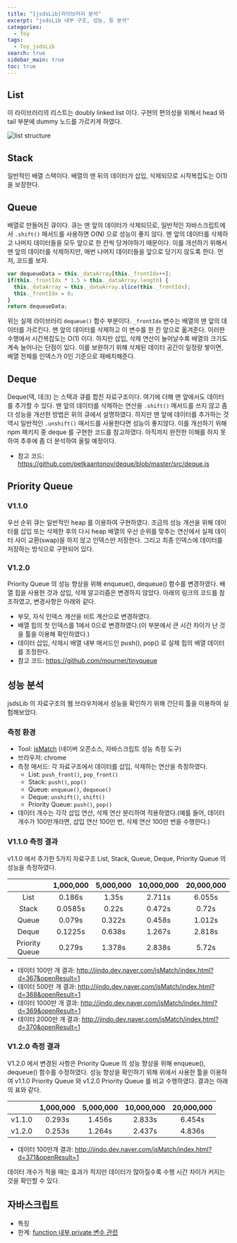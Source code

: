 ```yaml
---
title: "[jsdsLib]라이브러리 분석"
excerpt: "jsdsLib 내부 구조, 성능, 등 분석"
categories:
  - Toy
tags:
  - Toy_jsdsLib
search: true
sidebar_main: true
toc: true
---
```


## List
이 라이브러리의 리스트는 doubly linked list 이다. 구현의 편의성을 위해서 head 와 tail 부분에 dummy 노드를 가르키게 하였다.

![list structure](https://user-images.githubusercontent.com/34755287/50594895-b9d9cd00-0ee1-11e9-9ad1-812c0b35e01d.JPG)


## Stack
일반적인 배열 스택이다. 배열의 맨 뒤의 데이터가 삽입, 삭제되므로 시작복잡도는 O(1) 을 보장한다.


## Queue
배열로 만들어진 큐이다. 큐는 맨 앞의 데이터가 삭제되므로, 일반적인 자바스크립트에서 ```.shift()``` 매서드를 사용하면 O(N) 으로 성능이 좋지 않다. 맨 앞의 데이터를 삭제하고 나머지 데이터들을 모두 앞으로 한 칸씩 당겨야하기 때문이다. 이를 개선하기 위해서 맨 앞의 데이터를 삭제하지만, 매번 나머지 데이터들을 앞으로 당기지 않도록 한다. 먼저, 코드를 보자.

```js
var dequeueData = this._dataArray[this._frontIdx++];
if(this._frontIdx * 1.5 > this._dataArray.length) {
  this._dataArray = this._dataArray.slice(this._frontIdx);
  this._frontIdx = 0;
}
return dequeueData;
```

위는 실제 라이브러리 ```dequeue()``` 함수 부분이다. ```_frontIdx``` 변수는 배열의 맨 앞의 데이터를 가르킨다. 맨 앞의 데이터를 삭제하고 이 변수를 한 칸 앞으로 옮겨준다. 이러한 수행에서 시간복잡도는 O(1) 이다. 하지만 삽입, 삭제 연산이 늘어날수록 배열의 크기도 계속 늘어나는 단점이 있다. 이를 보완하기 위해 삭제된 데이터 공간이 일정량 쌓이면, 배열 전체를 인덱스가 0인 기준으로 재배치해준다.

## Deque
Deque(덱, 데크) 는 스택과 큐를 합친 자료구조이다. 여기에 더해 맨 앞에서도 데이터를 추가할 수 있다. 맨 앞의 데이터를 삭제하는 연산을 ```.shift()``` 매서드를 쓰지 않고 좀 더 성능을 개선한 방법은 위의 큐에서 설명하였다. 하지만 맨 앞에 데이터를 추가하는 것 역시 일반적인 ```.unshift()``` 매서드를 사용한다면 성능이 좋지않다. 이를 개선하기 위해 npm 패키지 중 deque 를 구현한 코드를 참고하였다. 아직까지 완전한 이해를 하지 못하여 추후에 좀 더 분석하여 올릴 예정이다.
- 참고 코드: <https://github.com/petkaantonov/deque/blob/master/src/deque.js>


## Priority Queue
### V1.1.0
우선 순위 큐는 일반적인 heap 를 이용하여 구현하였다. 조금의 성능 개선을 위해 데이터를 삽입 또는 삭제한 후의 다시 heap 배열의 우선 순위를 맞추는 연산에서 실제 데이터 사이 교환(swap)을 하지 않고 인덱스만 저장한다. 그리고 최종 인덱스에 데이터를 저장하는 방식으로 구현되어 있다.

### V1.2.0
Priority Queue 의 성능 향상을 위해 enqueue(), dequeue() 함수를 변경하였다. 배열 힙을 사용한 것과 삽입, 삭제 알고리즘은 변경하지 않았다. 아래의 링크의 코드를 참조하였고, 변경사항은 아래와 같다.
- 부모, 자식 인덱스 계산을 비트 계산으로 변경하였다.
- 배열 힙의 첫 인덱스를 1에서 0으로 변경하였다.(이 부분에서 큰 시간 차이가 난 것을 툴을 이용해 확인하였다.)
- 데이터 삽입, 삭제시 배열 내부 매서드인 push(), pop() 로 실제 힙의 배열 데이터를 조정한다.
- 참고 코드: <https://github.com/mourner/tinyqueue>


## 성능 분석
jsdsLib 의 자료구조의 웹 브라우저에서 성능을 확인하기 위해 간단히 툴을 이용하여 실험해보았다.

### 측정 환경
- Tool: [jsMatch](http://jindo.dev.naver.com/jsMatch/about.html) (네이버 오픈소스, 자바스크립트 성능 측정 도구)
- 브라우저: chrome
- 측정 매서드: 각 자료구조에서 데이터를 삽입, 삭제하는 연산을 측정하였다.
  - List: ```push_front()```, ```pop_front()```
  - Stack: ```push()```, ```pop()```
  - Queue: ```enqueue()```, ```dequeue()```
  - Deque: ```unshift()```, ```shift()```
  - Priority Queue: ```push()```, ```pop()```
- 데이터 개수는 각각 삽입 연산, 삭제 연산 분리하여 적용하였다.(예를 들어, 데이터 개수가 100만개라면, 삽입 연산 100만 번, 삭제 연산 100만 번을 수행한다.)

### V1.1.0 측정 결과
v1.1.0 에서 추가한 5가지 자료구조 List, Stack, Queue, Deque, Priority Queue 의 성능을 측정하였다.

|  | 1,000,000 | 5,000,000 | 10,000,000 | 20,000,000 |
|:---------------:|:---------:|:---------:|:----------:|:----------:|
| List | 0.186s | 1.35s | 2.711s | 6.055s |
| Stack | 0.0585s | 0.22s | 0.472s | 0.72s |
| Queue | 0.079s | 0.322s | 0.458s | 1.012s |
| Deque | 0.1225s | 0.638s | 1.267s | 2.818s |
| Priority Queue | 0.279s | 1.378s | 2.838s | 5.72s |

- 데이터 100만 개 결과: <http://jindo.dev.naver.com/jsMatch/index.html?d=367&openResult=1>
- 데이터 500만 개 결과: <http://jindo.dev.naver.com/jsMatch/index.html?d=368&openResult=1>
- 데이터 1000만 개 결과: <http://jindo.dev.naver.com/jsMatch/index.html?d=369&openResult=1>
- 데이터 2000만 개 결과: <http://jindo.dev.naver.com/jsMatch/index.html?d=370&openResult=1>

### V1.2.0 측정 결과
V1.2.0 에서 변경된 사항은 Priority Queue 의 성능 향상을 위해 enqueue(), dequeue() 함수를 수정하였다. 성능 향상을 확인하기 위해 위에서 사용한 툴을 이용하여 v1.1.0 Priority Queue 와 v1.2.0 Priority Queue 를 비교 수행하였다. 결과는 아래의 표와 같다.

|  | 1,000,000 | 5,000,000 | 10,000,000 | 20,000,000 |
|:------:|:---------:|:---------:|:----------:|:----------:|
| v1.1.0 | 0.293s | 1.456s | 2.833s | 6.454s |
| v1.2.0 | 0.253s | 1.264s | 2.437s | 4.836s |

- 데이터 100만개 결과: <http://jindo.dev.naver.com/jsMatch/index.html?d=371&openResult=1>

데이터 개수가 적을 때는 효과가 적지만 데이터가 많아질수록 수행 시간 차이가 커지는 것을 확인할 수 있다.


## 자바스크립트
- 특징
- 한계: [function 내부 private 변수 관련](http://huns.me/development/516)
